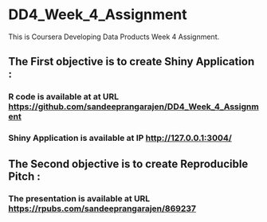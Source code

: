 # DD4_Week_4_Assignment

This is Coursera Developing Data Products Week 4 Assignment.

## The First objective is to create Shiny Application :

### R code is available at at URL https://github.com/sandeeprangarajen/DD4_Week_4_Assignment

### Shiny Application is available at IP http://127.0.0.1:3004/

## The Second objective is to create Reproducible Pitch :

### The presentation is available at URL https://rpubs.com/sandeeprangarajen/869237
